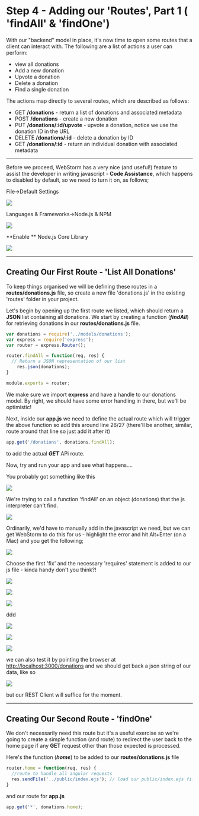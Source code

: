
# Step 4 - Adding our 'Routes', Part 1 ( 'findAll' & 'findOne')

With our "backend" model in place, it's now time to open some routes that a client can interact with. The following are a list of actions a user can perform:

* view all donations
* Add a new donation
* Upvote a donation
* Delete a donation
* Find a single donation

The actions map directly to several routes, which are described as follows:

* GET **/donations** - return a list of donations and associated metadata
* POST **/donations** - create a new donation
* PUT **/donations/:id/upvote** - upvote a donation, notice we use the donation ID in the URL
* DELETE **/donations/:id** - delete a donation by ID
* GET **/donations/:id** - return an individual donation with associated metadata

---
Before we proceed, WebStorm has a very nice (and useful!) feature to assist the developer in writing javascript - **Code Assistance**, which happens to disabled by default, so we need to turn it on, as follows;

File->Default Settings

![](../lab02/images/lab02s10.png)

Languages & Frameworks->Node.js & NPM

![](../lab02/images/lab02s11.png)

**Enable ** Node.js Core Library

![](../lab02/images/lab02s12.png)

---

## Creating Our First Route - 'List All Donations'

To keep things organised we will be defining these routes in a **routes/donations.js** file, so create a new file 'donations.js' in the existing 'routes' folder in your project.

Let's begin by opening up the first route we listed, which should return a **JSON** list containing all donations. We start by creating a function (***findAll***) for retrieving donations in our **routes/donations.js** file.

```javascript
var donations = require('../models/donations');
var express = require('express');
var router = express.Router();

router.findAll = function(req, res) {
  // Return a JSON representation of our list
    res.json(donations);
}

module.exports = router;
```
We make sure we import **express** and have a handle to our donations model. By right, we should have some error handling in there, but we'll be optimistic!

Next, inside our **app.js** we need to define the actual route which will trigger the above function so add this around line 26/27 (there'll be another, similar, route around that line so just add it after it)

```javascript
app.get('/donations', donations.findAll);
```
to add the actual ***GET*** APi route.

Now, try and run your app and see what happens....

You probably got something like this

![](../lab02/images/lab02s13.png)

We're trying to call a function 'findAll' on an object (donations) that the js interpreter can't find.

![](../lab02/images/lab02s14.png)

Ordinarily, we'd have to manually add in the javascript we need, but we can get WebStorm to do this for us - highlight the error and hit Alt+Enter (on a Mac) and you get the following;

![](../lab02/images/lab02s15.png)

Choose the first 'fix' and the necessary 'requires' statement is added to our js file - kinda handy don't you think?!

![](../lab02/images/lab02s16.png)

![](../lab02/images/lab02s17.png)

![](../lab02/images/lab02s18.png)

ddd

![](../lab02/images/lab02s20.png)

![](../lab02/images/lab02s19.png)

![](../lab02/images/lab02s21.png)

we can also test it by pointing the browser at [http://localhost:3000/donations](http://localhost:3000/donations) and we should get back a json string of our data, like so

![](../images/lab4.step4.1.png)

but our REST Client will suffice for the moment.

---
## Creating Our Second Route - 'findOne'

We don't necessarily need this route but it's a useful exercise so we're going to create a simple function (and route) to redirect the user back to the home page if any **GET** request other than those expected is processed.

Here's the function (***home***) to be added to our **routes/donations.js** file

```javascript
router.home = function(req, res) {
  //route to handle all angular requests
  res.sendFile('../public/index.ejs'); // load our public/index.ejs file
}
```
and our route for **app.js**

```javascript
app.get('*', donations.home);
```
